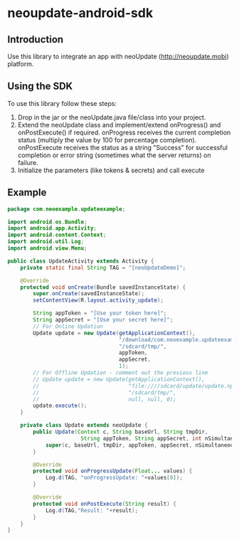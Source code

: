 neoupdate-android-sdk
=====================

## Introduction

Use this library to integrate an app with neoUpdate (http://neoupdate.mobi) platform.

## Using the SDK

To use this library follow these steps:

1. Drop in the jar or the neoUpdate.java file/class into your project.
2. Extend the neoUpdate class and implement/extend onProgress() and onPostExecute() if required. onProgress receives the current completion status (multiply the value by 100 for percentage completion). onPostExecute receives the status as a string "Success" for successful completion or error string (sometimes what the server returns) on failure.
3. Initialize the parameters (like tokens & secrets) and call execute


## Example

```java
package com.neoexample.updateexample;

import android.os.Bundle;
import android.app.Activity;
import android.content.Context;
import android.util.Log;
import android.view.Menu;

public class UpdateActivity extends Activity {
	private static final String TAG = "[neoUpdateDemo]";

	@Override
	protected void onCreate(Bundle savedInstanceState) {
		super.onCreate(savedInstanceState);
		setContentView(R.layout.activity_update);

        String appToken = "[Use your token here]";
        String appSecret = "[Use your secret here]";
        // For Online Updation
		Update update = new Update(getApplicationContext(),
                                   "/download/com.neoexample.updateexample/",
                                   "/sdcard/tmp/",
                                   appToken,
                                   appSecret,
                                   1);
        // For Offline Updation - comment out the previous line
		// Update update = new Update(getApplicationContext(),
        //                            "file:////sdcard/update/update.npk",
        //                            "/sdcard/tmp/",
        //                            null, null, 0);
		update.execute();
	}

	private class Update extends neoUpdate {
		public Update(Context c, String baseUrl, String tmpDir,
					   String appToken, String appSecret, int nSimultaneousConnections) {
			super(c, baseUrl, tmpDir, appToken, appSecret, nSimultaneousConnections);
		}

		@Override
		protected void onProgressUpdate(Float... values) {
			Log.d(TAG, "onProgressUpdate: "+values[0]);
		}

		@Override
		protected void onPostExecute(String result) {
			Log.d(TAG,"Result: "+result);
		}
	}
}

```
